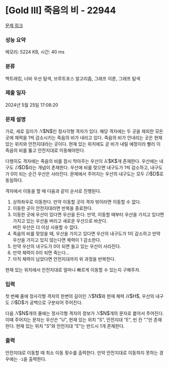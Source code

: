 # [Gold III] 죽음의 비 - 22944 

[문제 링크](https://www.acmicpc.net/problem/22944) 

### 성능 요약

메모리: 5224 KB, 시간: 40 ms

### 분류

백트래킹, 너비 우선 탐색, 브루트포스 알고리즘, 그래프 이론, 그래프 탐색

### 제출 일자

2024년 5월 25일 17:08:20

### 문제 설명

<p>가로, 세로 길이가 <mjx-container class="MathJax" jax="CHTML" style="font-size: 109%; position: relative;"><mjx-math class="MJX-TEX" aria-hidden="true"><mjx-mi class="mjx-i"><mjx-c class="mjx-c1D441 TEX-I"></mjx-c></mjx-mi></mjx-math><mjx-assistive-mml unselectable="on" display="inline"><math xmlns="http://www.w3.org/1998/Math/MathML"><mi>N</mi></math></mjx-assistive-mml><span aria-hidden="true" class="no-mathjax mjx-copytext">$N$</span></mjx-container>인 정사각형 격자가 있다. 해당 격자에는 두 곳을 제외한 모든 곳에 체력을 1씩 감소시키는 죽음의 비가 내리고 있다. 죽음의 비가 안내리는 곳은 현재 있는 위치와 안전지대라는 곳이다. 현재 있는 위치에도 곧 비가 내릴 예정이라 빨리 이 죽음의 비를 뚫고 안전지대로 이동해야한다.</p>

<p>다행히도 격자에는 죽음의 비를 잠시 막아주는 우산이 <mjx-container class="MathJax" jax="CHTML" style="font-size: 109%; position: relative;"><mjx-math class="MJX-TEX" aria-hidden="true"><mjx-mi class="mjx-i"><mjx-c class="mjx-c1D43E TEX-I"></mjx-c></mjx-mi></mjx-math><mjx-assistive-mml unselectable="on" display="inline"><math xmlns="http://www.w3.org/1998/Math/MathML"><mi>K</mi></math></mjx-assistive-mml><span aria-hidden="true" class="no-mathjax mjx-copytext">$K$</span></mjx-container>개 존재한다. 우산에는 내구도 <mjx-container class="MathJax" jax="CHTML" style="font-size: 109%; position: relative;"><mjx-math class="MJX-TEX" aria-hidden="true"><mjx-mi class="mjx-i"><mjx-c class="mjx-c1D437 TEX-I"></mjx-c></mjx-mi></mjx-math><mjx-assistive-mml unselectable="on" display="inline"><math xmlns="http://www.w3.org/1998/Math/MathML"><mi>D</mi></math></mjx-assistive-mml><span aria-hidden="true" class="no-mathjax mjx-copytext">$D$</span></mjx-container>라는 개념이 존재한다. 우산에 비를 맞으면 내구도가 1씩 감소하고, 내구도가 0이 되는 순간 우산은 사라진다. 문제에서 주어지는 우산의 내구도는 모두 <mjx-container class="MathJax" jax="CHTML" style="font-size: 109%; position: relative;"><mjx-math class="MJX-TEX" aria-hidden="true"><mjx-mi class="mjx-i"><mjx-c class="mjx-c1D437 TEX-I"></mjx-c></mjx-mi></mjx-math><mjx-assistive-mml unselectable="on" display="inline"><math xmlns="http://www.w3.org/1998/Math/MathML"><mi>D</mi></math></mjx-assistive-mml><span aria-hidden="true" class="no-mathjax mjx-copytext">$D$</span></mjx-container>로 동일하다.</p>

<p>격자에서 이동을 할 때 다음과 같이 순서로 진행된다.</p>

<ol>
	<li>상하좌우로 이동한다. 만약 이동할 곳이 격자 밖이라면 이동할 수 없다. </li>
	<li>이동한 곳이 안전지대라면 반복을 종료한다.</li>
	<li>이동한 곳에 우산이 있다면 우산을 든다. 만약, 이동할 때부터 우산을 가지고 있다면 가지고 있는 우산을 버리고 새로운 우산으로 바꾼다.<br>
	버린 우산은 더 이상 사용할 수 없다.</li>
	<li>죽음의 비를 맞았을 때, 우산을 가지고 있다면 우산의 내구도가 1이 감소하고 만약 우산을 가지고 있지 않는다면 체력이 1 감소한다.</li>
	<li>만약 우산의 내구도가 0이 되면 들고 있는 우산이 사라진다.</li>
	<li>만약 체력이 0이 되면 죽는다...</li>
	<li>아직 체력이 남았다면 안전지대까지 위 과정을 반복한다.</li>
</ol>

<p>현재 있는 위치에서 안전지대로 얼마나 빠르게 이동할 수 있는지 구해주자.</p>

### 입력 

 <p>첫 번째 줄에 정사각형 격자의 한변의 길이인 <mjx-container class="MathJax" jax="CHTML" style="font-size: 109%; position: relative;"><mjx-math class="MJX-TEX" aria-hidden="true"><mjx-mi class="mjx-i"><mjx-c class="mjx-c1D441 TEX-I"></mjx-c></mjx-mi></mjx-math><mjx-assistive-mml unselectable="on" display="inline"><math xmlns="http://www.w3.org/1998/Math/MathML"><mi>N</mi></math></mjx-assistive-mml><span aria-hidden="true" class="no-mathjax mjx-copytext">$N$</span></mjx-container>와 현재 체력 <mjx-container class="MathJax" jax="CHTML" style="font-size: 109%; position: relative;"><mjx-math class="MJX-TEX" aria-hidden="true"><mjx-mi class="mjx-i"><mjx-c class="mjx-c1D43B TEX-I"></mjx-c></mjx-mi></mjx-math><mjx-assistive-mml unselectable="on" display="inline"><math xmlns="http://www.w3.org/1998/Math/MathML"><mi>H</mi></math></mjx-assistive-mml><span aria-hidden="true" class="no-mathjax mjx-copytext">$H$</span></mjx-container>, 우산의 내구도 <mjx-container class="MathJax" jax="CHTML" style="font-size: 109%; position: relative;"><mjx-math class="MJX-TEX" aria-hidden="true"><mjx-mi class="mjx-i"><mjx-c class="mjx-c1D437 TEX-I"></mjx-c></mjx-mi></mjx-math><mjx-assistive-mml unselectable="on" display="inline"><math xmlns="http://www.w3.org/1998/Math/MathML"><mi>D</mi></math></mjx-assistive-mml><span aria-hidden="true" class="no-mathjax mjx-copytext">$D$</span></mjx-container>가 공백으로 구분되어 주어진다.</p>

<p>다음 <mjx-container class="MathJax" jax="CHTML" style="font-size: 109%; position: relative;"><mjx-math class="MJX-TEX" aria-hidden="true"><mjx-mi class="mjx-i"><mjx-c class="mjx-c1D441 TEX-I"></mjx-c></mjx-mi></mjx-math><mjx-assistive-mml unselectable="on" display="inline"><math xmlns="http://www.w3.org/1998/Math/MathML"><mi>N</mi></math></mjx-assistive-mml><span aria-hidden="true" class="no-mathjax mjx-copytext">$N$</span></mjx-container>개의 줄에는 정사각형 격자의 정보가 <mjx-container class="MathJax" jax="CHTML" style="font-size: 109%; position: relative;"><mjx-math class="MJX-TEX" aria-hidden="true"><mjx-mi class="mjx-i"><mjx-c class="mjx-c1D441 TEX-I"></mjx-c></mjx-mi></mjx-math><mjx-assistive-mml unselectable="on" display="inline"><math xmlns="http://www.w3.org/1998/Math/MathML"><mi>N</mi></math></mjx-assistive-mml><span aria-hidden="true" class="no-mathjax mjx-copytext">$N$</span></mjx-container>개의 문자로 붙어서 주어진다. 이때 주어지는 문자는 우산은 "U", 현재 있는 위치 "S", 안전지대 "E", 빈 칸 "."만 존재한다. 현재 있는 위치 "S"와 안전지대 "E"는 반드시 1개 존재한다.</p>

### 출력 

 <p>안전지대로 이동할 때 최소 이동 횟수를 출력한다. 만약 안전지대로 이동하지 못하는 경우에는 <code>-1</code>을 출력한다.</p>

